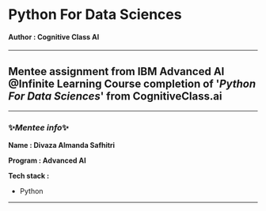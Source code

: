 # Python For Data Sciences
#### Author : Cognitive Class AI
***
## Mentee assignment from IBM Advanced AI @Infinite Learning Course completion of '*Python For Data Sciences*' from CognitiveClass.ai
***


### ✨*Mentee info*✨

  **Name : Divaza Almanda Safhitri**

  **Program : Advanced AI**
  
  **Tech stack :**
- Python
---

